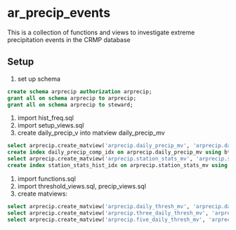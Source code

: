 # ar_precip_events

This is a collection of functions and views to investigate extreme precipitation events in the CRMP database

## Setup

1. set up schema
  
  ```sql
create schema arprecip authorization arprecip;
grant all on schema arprecip to arprecip;
grant all on schema arprecip to steward;
```

1. import hist_freq.sql
1. import setup_views.sql
1. create daily_precip_v into matview daily_precip_mv
  
  ```sql
select arprecip.create_matview('arprecip.daily_precip_mv', 'arprecip.daily_precip_v');
create index daily_precip_comp_idx on arprecip.daily_precip_mv using btree (history_id, obs_day); 
select arprecip.create_matview('arprecip.station_stats_mv', 'arprecip.station_stats_v');
create index station_stats_hist_idx on arprecip.station_stats_mv using btree (history_id);
```

1. import functions.sql
1. import threshold_views.sql, precip_views.sql
1. create matviews:
  
  ```sql
select arprecip.create_matview('arprecip.daily_thresh_mv', 'arprecip.daily_thresh_v');
select arprecip.create_matview('arprecip.three_daily_thresh_mv', 'arprecip.three_daily_thresh_v');
select arprecip.create_matview('arprecip.five_daily_thresh_mv', 'arprecip.five_daily_thresh_v');
```
